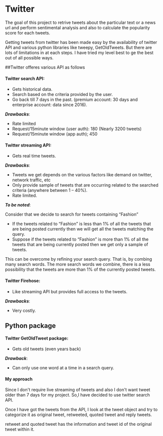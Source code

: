 # Twitter

The goal of this project to retrive tweets about the particular text or a news url and perform sentimental analysis and also to calculate the popularity score for each tweets.

Getting tweets from twitter has been made easy by the availability of twitter API and various python libraries like tweepy, GetOldTweets. But there are lots of limitations in at each steps. I have tried my level best to ge the best out of all possible ways.

##Twitter offeres various API as follows

#### Twitter search API:

-	Gets historical data. 
-	Search based on the criteria provided by the user.
-	Go back till 7 days in the past. (premium account: 30 days and enterprise account: data since 2016).

***Drawbacks***:
-	Rate limited
-	Request/15minute window (user auth): 180 (Nearly 3200 tweets)
-	Request/15minute window (app auth); 450


#### Twitter streaming API:
-	Gets real time tweets.

***Drawbacks***:
-	Tweets we get depends on the various factors like demand on twitter, network traffic, etc
-	Only provide sample of tweets that are occurring related to the searched criteria (anywhere between 1 – 40%).
-	Rate limited.

***To be noted***:

Consider that we decide to search for tweets containing “Fashion”
-	If the tweets related to “Fashion” is less than 1% of all the tweets that are being posted currently then we will get all the tweets matching the query.
-	Suppose if the tweets related to “Fashion” is more than 1% of all the tweets that are being currently posted then we get only a sample of tweets.

This can be overcome by refining your search query. That is, by combing many search words. The more search words we combine, there is a less possibility that the tweets are more than 1% of the currently posted tweets. 


#### Twitter Firehose:

-	Like streaming API but provides full access to the tweets.

***Drawbacks***:
-	Very costly.

## Python package
#### Twitter GetOldTweet package:

-	Gets old tweets (even years back)

***Drawback***:

-	Can only use one word at a time in a search query.

#### My approach

Since I don't require live streaming of tweets and also I don't want tweet older than 7 days for my project. So,I have decided to use twitter search API.

Once I have got the tweets from the API, I look at the tweet object and try to categorize it as original tweet, retweeted, quoted tweet and reply tweets.

retweet and quoted tweet has the information and tweet id of the original tweet within it.
